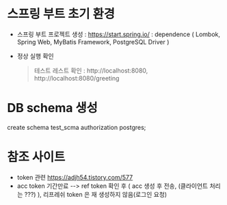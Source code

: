 # 스프링 부트 초기 환경

- 스프링 부트 프로젝트 생성 : https://start.spring.io/
  : dependence ( Lombok, Spring Web, MyBatis Framework, PostgreSQL Driver )

- 정상 실행 확인
  > 테스트 레스트 확인 : http://localhost:8080, http://localhost:8080/greeting

# DB schema 생성

create schema test_scma authorization postgres;

# 참조 사이트

- token 관련
  https://adjh54.tistory.com/577
- acc token 기간만료 --> ref token 확인 후 ( acc 생성 후 전송, (클라이언트 처리는 ???) ), 리프레쉬 token 은 재 생성하지 않음(로그인 요청)
